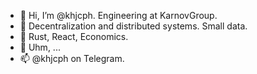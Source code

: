 - 👋 Hi, I’m @khjcph. Engineering at KarnovGroup.
- 👀 Decentralization and distributed systems. Small data.
- 🌱 Rust, React, Economics.
- 💞️ Uhm, ...
- 📫 @khjcph on Telegram.

